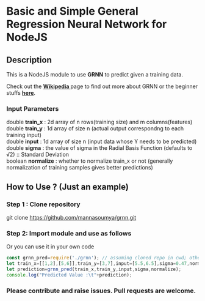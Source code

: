 # Basic and Simple General Regression Neural Network for NodeJS
## Description
This is a NodeJS module to use <b>GRNN</b> to predict given a training data.

Check out the <b> <a href="https://en.wikipedia.org/wiki/General_regression_neural_network">Wikipedia </a> </b>page to find out more about GRNN or the beginner stuffs <b><a href="https://easyneuralnetwork.blogspot.com/2013/07/grnn-generalized-regression-neural.html">here</a></b>.

### Input Parameters
double <b>train_x</b>    : 2d array of n rows(training size) and m columns(features)<br>
double <b>train_y</b>    : 1d array of size n (actual output correspondng to each training input)<br>
double <b>input</b>      : 1d array of size n (input data whose Y needs to be predicted) <br>
double <b>sigma</b>      : the value of sigma in the Radial Basis Function (defaults to √2) :: Standard Deviation<br>
boolean <b>normalize</b> : whether to normalize train_x or not (generally normalization of training samples gives better predictions)<br>

## How to Use ? (Just an example)
### Step 1 : Clone repository
git clone https://github.com/mannasoumya/grnn.git
### Step 2: Import module and use as follows 
Or you can use it in your own code <br>
```javascript
const grnn_pred=require('./grnn'); // assuming cloned repo in cwd; otherwise use appropriate path to grnn.js
let train_x=[[1,2],[5,6]],train_y=[3,7],input=[5.5,6.5],sigma=0.47,normalize=true;
let prediction=grnn_pred(train_x,train_y,input,sigma,normalize);
console.log("Predicted Value :\t"+prediction);
``` 
<h3> Please contribute and raise issues. Pull requests are welcome. </h3>
